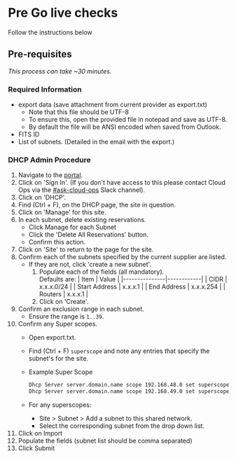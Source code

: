 # Pre Go live checks

Follow the instructions below

## Pre-requisites

_This process can take ~30 minutes._

### Required Information

- export data (save attachment from current provider as export.txt)
    - Note that this file should be UTF-8
    - To ensure this, open the provided file in notepad and save as UTF-8.
    - By default the file will be ANSI encoded when saved from Outlook.
- FITS ID
- List of subnets. (Detailed in the email with the export.)

### DHCP Admin Procedure

1. Navigate to the [portal](https://dhcp-dns-admin.staff.service.justice.gov.uk/sign_in).
1. Click on 'Sign In'.
    (If you don't have access to this please contact Cloud Ops via the [#ask-cloud-ops](https://mojdt.slack.com/archives/C026AFE617T) Slack channel).
1. Click on 'DHCP'.
1. Find (Ctrl + F), on the DHCP page, the site in question.
1. Click on 'Manage' for this site.
1. In each subnet, delete existing reservations.
    - Click Manage for each Subnet
    - Click the 'Delete All Reservations' button.
    - Confirm this action.
1. Click on 'Site' to return to the page for the site.
1. Confirm each of the subnets specified by the current supplier are listed.
    - If they are not, click 'create a new subnet'.
        1. Populate each of the fields (all mandatory).  
        Defaults are:
            | Item          | Value      |
            |---------------|------------|
            | CIDR          | x.x.x.0/24 |
            | Start Address | x.x.x.1    |
            | End Address   | x.x.x.254  |
            | Routers       | x.x.x.1    |
        1. Click on 'Create'.
1. Confirm an exclusion range in each subnet.
    - Ensure the range is `1..39`.
1. Confirm any Super scopes.
    - Open export.txt.
    - Find (Ctrl + F) `superscope` and note any entries that specify the subnet's for the site.
    - Example Super Scope

        ```bash
        Dhcp Server server.domain.name scope 192.168.48.0 set superscope "Site Name"
        Dhcp Server server.domain.name scope 192.168.49.0 set superscope "Site Name"
        ```

    - For any superscopes:
        - Site > Subnet > Add a subnet to this shared network.
        - Select the corresponding subnet from the drop down list.
1. Click on Import
1. Populate the fields (subnet list should be comma separated)
1. Click Submit
